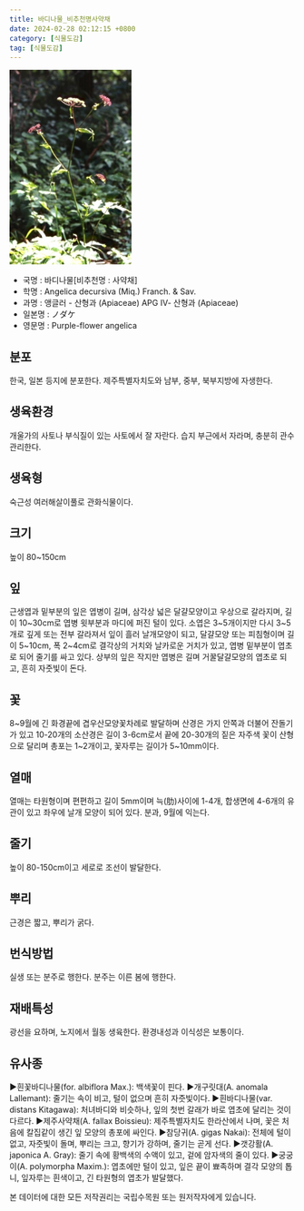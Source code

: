 ```yaml
---
title: 바디나물_비추천명사약채
date: 2024-02-28 02:12:15 +0800
category: [식물도감]
tag: [식물도감]
---
```




![바디나물[비추천명 : 사약채]](/assets/img/fileUpload/plants/basic/Umbelliferae/Angelica/7358/1_th2.JPG)
- 국명 : 바디나물[비추천명 : 사약채]
- 학명 : Angelica decursiva (Miq.) Franch. & Sav.
- 과명 : 앵글러 - 산형과 (Apiaceae) APG Ⅳ- 산형과 (Apiaceae)
- 일본명 : ノダケ
- 영문명 : Purple-flower angelica


## 분포
한국, 일본 등지에 분포한다. 
제주특별자치도와 남부, 중부, 북부지방에 자생한다.
## 생육환경
개울가의 사토나 부식질이 있는 사토에서 잘 자란다. 습지 부근에서 자라며, 충분히 관수 관리한다.
## 생육형
숙근성 여러해살이풀로 관화식물이다.
## 크기
높이 80~150cm
## 잎
근생엽과 밑부분의 잎은 엽병이 길며, 삼각상 넓은 달걀모양이고 우상으로 갈라지며, 길이 10~30cm로 엽병 윗부분과 마디에 퍼진 털이 있다. 소엽은 3~5개이지만 다시 3~5개로 깊게 또는 전부 갈라져서 잎이 흘러 날개모양이 되고, 달걀모양 또는 피침형이며 길이 5~10cm, 폭 2~4cm로 결각상의 거치와 날카로운 거치가 있고, 엽병 밑부분이 엽초로 되어 줄기를 싸고 있다. 상부의 잎은 작지만 엽병은 길며 거꿀달걀모양의 엽초로 되고, 흔히 자줏빛이 돈다.
## 꽃
8~9월에 긴 화경끝에 겹우산모양꽃차례로 발달하며 산경은 가지 안쪽과 더불어 잔돌기가 있고 10-20개의 소산경은 길이 3-6cm로서 끝에 20-30개의 짙은 자주색 꽃이 산형으로 달리며 총포는 1~2개이고, 꽃자루는 길이가 5~10mm이다.
## 열매
열매는 타원형이며 편편하고 길이 5mm이며 늑(肋)사이에 1-4개, 합생면에 4-6개의 유관이 있고 좌우에 날개 모양이 되어 있다. 분과, 9월에 익는다. 
## 줄기
높이 80-150cm이고 세로로 조선이 발달한다.
## 뿌리
근경은 짧고, 뿌리가 굵다.
## 번식방법
실생 또는 분주로 행한다. 분주는 이른 봄에 행한다.
## 재배특성
광선을 요하며, 노지에서 월동 생육한다. 환경내성과 이식성은 보통이다.
## 유사종
▶흰꽃바디나물(for. albiflora Max.): 백색꽃이 핀다.
▶개구릿대(A. anomala Lallemant): 줄기는 속이 비고, 털이 없으며 흔히 자줏빛이다. 
▶흰바디나물(var. distans Kitagawa): 처녀바디와 비슷하나, 잎의 첫번 갈래가 바로 엽초에 달리는 것이 다르다.
▶제주사약채(A. fallax Boissieu): 제주특별자치도 한라산에서 나며, 꽃은 처음에 칼집같이 생긴 잎 모양의 총포에 싸인다.
▶참당귀(A. gigas Nakai): 전체에 털이 없고, 자줏빛이 돌며, 뿌리는 크고, 향기가 강하며, 줄기는 곧게 선다. 
▶갯강활(A. japonica A. Gray): 줄기 속에 황백색의 수액이 있고, 겉에 암자색의 줄이 있다. 
▶궁궁이(A. polymorpha Maxim.): 엽초에만 털이 있고, 잎은 끝이 뾰족하며 결각 모양의 톱니, 잎자루는 흰색이고, 긴 타원형의 엽초가 발달했다.






본 데이터에 대한 모든 저작권리는 국립수목원 또는 원저작자에게 있습니다.
